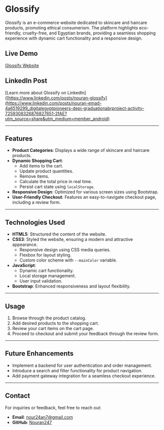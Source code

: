 # Glossify

Glossify is an e-commerce website dedicated to skincare and haircare products, promoting ethical consumerism. The platform highlights eco-friendly, cruelty-free, and Egyptian brands, providing a seamless shopping experience with dynamic cart functionality and a responsive design.

## Live Demo
[Glossify Website](https://nouran247.github.io/Glossify/index.html)

## LinkedIn Post
[Learn more about Glossify on LinkedIn]([https://www.linkedin.com/posts/nouran-glossify](https://www.linkedin.com/posts/nouran-emad-4a6519299_digitalegyptpioneers-depi-graduationabrproject-activity-7259308326876827651-2fAE?utm_source=share&utm_medium=member_android)

---

## Features

- **Product Categories**: Displays a wide range of skincare and haircare products.
- **Dynamic Shopping Cart**:
  - Add items to the cart.
  - Update product quantities.
  - Remove items.
  - Calculate the total price in real time.
  - Persist cart state using `localStorage`.
- **Responsive Design**: Optimized for various screen sizes using Bootstrap.
- **User-Friendly Checkout**: Features an easy-to-navigate checkout page, including a review form.

---

## Technologies Used

- **HTML5**: Structured the content of the website.
- **CSS3**: Styled the website, ensuring a modern and attractive appearance.
  - Responsive design using CSS media queries.
  - Flexbox for layout styling.
  - Custom color scheme with `--mainColor` variable.
- **JavaScript**:
  - Dynamic cart functionality.
  - Local storage management.
  - User input validation.
- **Bootstrap**: Enhanced responsiveness and layout flexibility.

---

## Usage

1. Browse through the product catalog.
2. Add desired products to the shopping cart.
3. Review your cart items on the cart page.
4. Proceed to checkout and submit your feedback through the review form.

---

## Future Enhancements

- Implement a backend for user authentication and order management.
- Introduce a search and filter functionality for product navigation.
- Add payment gateway integration for a seamless checkout experience.

---

## Contact

For inquiries or feedback, feel free to reach out:

- **Email**: nour24an7@gmail.com
- **GitHub**: [Nouran247](https://github.com/Nouran247)
